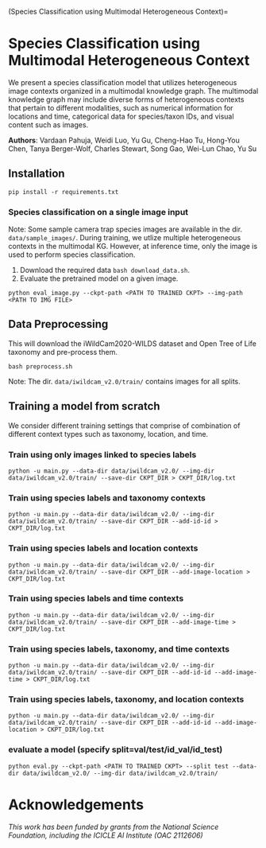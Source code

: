 (Species Classification using Multimodal Heterogeneous Context)=
# Species Classification using Multimodal Heterogeneous Context

We present a species classification model that utilizes heterogeneous image contexts organized in a multimodal knowledge graph. The multimodal knowledge graph may include diverse forms of heterogeneous contexts that pertain to different modalities, such as numerical information for locations and time, categorical data for species/taxon IDs, and visual content such as images.

**Authors**: Vardaan Pahuja, Weidi Luo, Yu Gu, Cheng-Hao Tu, Hong-You Chen, Tanya Berger-Wolf, Charles Stewart, Song Gao, Wei-Lun Chao, Yu Su

## Installation

```
pip install -r requirements.txt
```

### Species classification on a single image input
Note: Some sample camera trap species images are available in the dir. `data/sample_images/`. During training, we utlize multiple heterogeneous contexts in the multimodal KG. However, at inference time, only the image is used to perform species classification.

1. Download the required data `bash download_data.sh`.
2. Evaluate the pretrained model on a given image.
```
python eval_image.py --ckpt-path <PATH TO TRAINED CKPT> --img-path <PATH TO IMG FILE>
```

## Data Preprocessing
This will download the iWildCam2020-WILDS dataset and Open Tree of Life taxonomy and pre-process them.
```
bash preprocess.sh
```

Note: The dir. `data/iwildcam_v2.0/train/` contains images for all splits.

## Training a model from scratch

We consider different training settings that comprise of combination of different context types such as taxonomy, location, and time.

### Train using only images linked to species labels
```
python -u main.py --data-dir data/iwildcam_v2.0/ --img-dir data/iwildcam_v2.0/train/ --save-dir CKPT_DIR > CKPT_DIR/log.txt
```

### Train using species labels and taxonomy contexts
```
python -u main.py --data-dir data/iwildcam_v2.0/ --img-dir data/iwildcam_v2.0/train/ --save-dir CKPT_DIR --add-id-id > CKPT_DIR/log.txt
```

### Train using species labels and location contexts
```
python -u main.py --data-dir data/iwildcam_v2.0/ --img-dir data/iwildcam_v2.0/train/ --save-dir CKPT_DIR --add-image-location > CKPT_DIR/log.txt
```

### Train using species labels and time contexts
```
python -u main.py --data-dir data/iwildcam_v2.0/ --img-dir data/iwildcam_v2.0/train/ --save-dir CKPT_DIR --add-image-time > CKPT_DIR/log.txt
```

### Train using species labels, taxonomy, and time contexts
```
python -u main.py --data-dir data/iwildcam_v2.0/ --img-dir data/iwildcam_v2.0/train/ --save-dir CKPT_DIR --add-id-id --add-image-time > CKPT_DIR/log.txt
```

###  Train using species labels, taxonomy, and location contexts
```
python -u main.py --data-dir data/iwildcam_v2.0/ --img-dir data/iwildcam_v2.0/train/ --save-dir CKPT_DIR --add-id-id --add-image-location > CKPT_DIR/log.txt
```

### evaluate a model (specify split=val/test/id_val/id_test)
```
python eval.py --ckpt-path <PATH TO TRAINED CKPT> --split test --data-dir data/iwildcam_v2.0/ --img-dir data/iwildcam_v2.0/train/
```
# Acknowledgements
*This work has been funded by grants from the National Science Foundation, including the ICICLE AI Institute (OAC 2112606)*